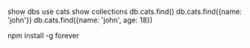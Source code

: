 show dbs
use cats
show collections
db.cats.find()
db.cats.find({name: 'john'})
db.cats.find({name: 'john', age: 18})


npm install -g forever